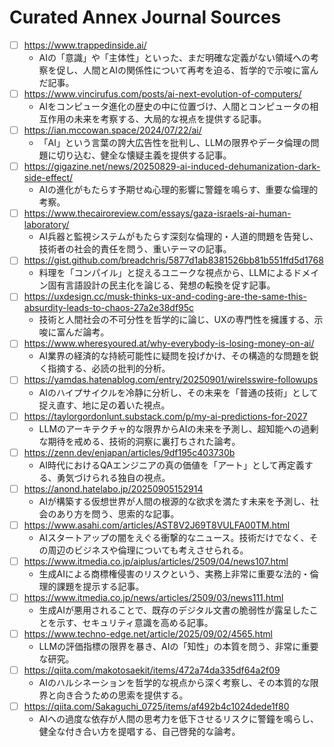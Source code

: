 # Curated Annex Journal Sources

- [ ] https://www.trappedinside.ai/
  - AIの「意識」や「主体性」といった、まだ明確な定義がない領域への考察を促し、人間とAIの関係性について再考を迫る、哲学的で示唆に富んだ記事。
- [ ] https://www.vincirufus.com/posts/ai-next-evolution-of-computers/
  - AIをコンピュータ進化の歴史の中に位置づけ、人間とコンピュータの相互作用の未来を考察する、大局的な視点を提供する記事。
- [ ] https://ian.mccowan.space/2024/07/22/ai/
  - 「AI」という言葉の誇大広告性を批判し、LLMの限界やデータ倫理の問題に切り込む、健全な懐疑主義を提供する記事。
- [ ] https://gigazine.net/news/20250829-ai-induced-dehumanization-dark-side-effect/
  - AIの進化がもたらす予期せぬ心理的影響に警鐘を鳴らす、重要な倫理的考察。
- [ ] https://www.thecairoreview.com/essays/gaza-israels-ai-human-laboratory/
  - AI兵器と監視システムがもたらす深刻な倫理的・人道的問題を告発し、技術者の社会的責任を問う、重いテーマの記事。
- [ ] https://gist.github.com/breadchris/5877d1ab8381526bb81b551ffd5d1768
  - 料理を「コンパイル」と捉えるユニークな視点から、LLMによるドメイン固有言語設計の民主化を論じる、発想の転換を促す記事。
- [ ] https://uxdesign.cc/musk-thinks-ux-and-coding-are-the-same-this-absurdity-leads-to-chaos-27a2e38df95c
  - 技術と人間社会の不可分性を哲学的に論じ、UXの専門性を擁護する、示唆に富んだ論考。
- [ ] https://www.wheresyoured.at/why-everybody-is-losing-money-on-ai/
  - AI業界の経済的な持続可能性に疑問を投げかけ、その構造的な問題を鋭く指摘する、必読の批判的分析。
- [ ] https://yamdas.hatenablog.com/entry/20250901/wirelsswire-followups
  - AIのハイプサイクルを冷静に分析し、その未来を「普通の技術」として捉え直す、地に足の着いた視点。
- [ ] https://taylorgordonlunt.substack.com/p/my-ai-predictions-for-2027
  - LLMのアーキテクチャ的な限界からAIの未来を予測し、超知能への過剰な期待を戒める、技術的洞察に裏打ちされた論考。
- [ ] https://zenn.dev/enjapan/articles/9df195c403730b
  - AI時代におけるQAエンジニアの真の価値を「アート」として再定義する、勇気づけられる独自の視点。
- [ ] https://anond.hatelabo.jp/20250905152914
  - AIが構築する仮想世界が人間の根源的な欲求を満たす未来を予測し、社会のあり方を問う、思索的な記事。
- [ ] https://www.asahi.com/articles/AST8V2J69T8VULFA00TM.html
  - AIスタートアップの闇をえぐる衝撃的なニュース。技術だけでなく、その周辺のビジネスや倫理についても考えさせられる。
- [ ] https://www.itmedia.co.jp/aiplus/articles/2509/04/news107.html
  - 生成AIによる商標権侵害のリスクという、実務上非常に重要な法的・倫理的課題を提示する記事。
- [ ] https://www.itmedia.co.jp/news/articles/2509/03/news111.html
  - 生成AIが悪用されることで、既存のデジタル文書の脆弱性が露呈したことを示す、セキュリティ意識を高める記事。
- [ ] https://www.techno-edge.net/article/2025/09/02/4565.html
  - LLMの評価指標の限界を暴き、AIの「知性」の本質を問う、非常に重要な研究。
- [ ] https://qiita.com/makotosaekit/items/472a74da335df64a2f09
  - AIのハルシネーションを哲学的な視点から深く考察し、その本質的な限界と向き合うための思索を提供する。
- [ ] https://qiita.com/Sakaguchi_0725/items/af492b4c1024dede1f80
  - AIへの過度な依存が人間の思考力を低下させるリスクに警鐘を鳴らし、健全な付き合い方を提唱する、自己啓発的な論考。
